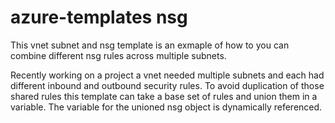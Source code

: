 # azure-templates nsg

This vnet subnet and nsg template is an exmaple of how to you can combine different nsg rules across multiple subnets.

Recently working on a project a vnet needed multiple subnets and each had different inbound and outbound security rules. To avoid duplication of those shared rules this template can take a base set of rules and union them in a variable.  The variable for the unioned nsg object is dynamically referenced.